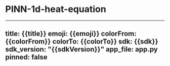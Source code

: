 # PINN-1d-heat-equation
---
title: {{title}}
emoji: {{emoji}}
colorFrom: {{colorFrom}}
colorTo: {{colorTo}}
sdk: {{sdk}}
sdk_version: "{{sdkVersion}}"
app_file: app.py
pinned: false
---